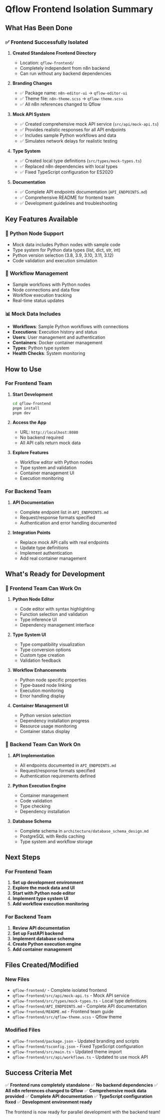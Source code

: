 # Qflow Frontend Isolation Summary

## What Has Been Done

### ✅ **Frontend Successfully Isolated**

1. **Created Standalone Frontend Directory**
   - Location: `qflow-frontend/`
   - Completely independent from n8n backend
   - Can run without any backend dependencies

2. **Branding Changes**
   - ✅ Package name: `n8n-editor-ui` → `qflow-editor-ui`
   - ✅ Theme file: `n8n-theme.scss` → `qflow-theme.scss`
   - ✅ All n8n references changed to Qflow

3. **Mock API System**
   - ✅ Created comprehensive mock API service (`src/api/mock-api.ts`)
   - ✅ Provides realistic responses for all API endpoints
   - ✅ Includes sample Python workflows and data
   - ✅ Simulates network delays for realistic testing

4. **Type System**
   - ✅ Created local type definitions (`src/types/mock-types.ts`)
   - ✅ Replaced n8n dependencies with local types
   - ✅ Fixed TypeScript configuration for ES2020

5. **Documentation**
   - ✅ Complete API endpoints documentation (`API_ENDPOINTS.md`)
   - ✅ Comprehensive README for frontend team
   - ✅ Development guidelines and troubleshooting

## Key Features Available

### 🐍 **Python Node Support**
- Mock data includes Python nodes with sample code
- Type system for Python data types (list, dict, str, int)
- Python version selection (3.8, 3.9, 3.10, 3.11, 3.12)
- Code validation and execution simulation

### 🔗 **Workflow Management**
- Sample workflows with Python nodes
- Node connections and data flow
- Workflow execution tracking
- Real-time status updates

### 📊 **Mock Data Includes**
- **Workflows**: Sample Python workflows with connections
- **Executions**: Execution history and status
- **Users**: User management and authentication
- **Containers**: Docker container management
- **Types**: Python type system
- **Health Checks**: System monitoring

## How to Use

### For Frontend Team

1. **Start Development**
   ```bash
   cd qflow-frontend
   pnpm install
   pnpm dev
   ```

2. **Access the App**
   - URL: `http://localhost:8080`
   - No backend required
   - All API calls return mock data

3. **Explore Features**
   - Workflow editor with Python nodes
   - Type system and validation
   - Container management UI
   - Execution monitoring

### For Backend Team

1. **API Documentation**
   - Complete endpoint list in `API_ENDPOINTS.md`
   - Request/response formats specified
   - Authentication and error handling documented

2. **Integration Points**
   - Replace mock API calls with real endpoints
   - Update type definitions
   - Implement authentication
   - Add real container management

## What's Ready for Development

### 🎯 **Frontend Team Can Work On**

1. **Python Node Editor**
   - Code editor with syntax highlighting
   - Function selection and validation
   - Type inference UI
   - Dependency management interface

2. **Type System UI**
   - Type compatibility visualization
   - Type conversion options
   - Custom type creation
   - Validation feedback

3. **Workflow Enhancements**
   - Python node specific properties
   - Type-based node linking
   - Execution monitoring
   - Error handling display

4. **Container Management UI**
   - Python version selection
   - Dependency installation progress
   - Resource usage monitoring
   - Container status display

### 🔧 **Backend Team Can Work On**

1. **API Implementation**
   - All endpoints documented in `API_ENDPOINTS.md`
   - Request/response formats specified
   - Authentication requirements defined

2. **Python Execution Engine**
   - Container management
   - Code validation
   - Type checking
   - Dependency installation

3. **Database Schema**
   - Complete schema in `architecture/database_schema_design.md`
   - PostgreSQL with Redis caching
   - Type system and workflow storage

## Next Steps

### For Frontend Team
1. **Set up development environment**
2. **Explore the mock data and UI**
3. **Start with Python node editor**
4. **Implement type system UI**
5. **Add workflow execution monitoring**

### For Backend Team
1. **Review API documentation**
2. **Set up FastAPI backend**
3. **Implement database schema**
4. **Create Python execution engine**
5. **Add container management**

## Files Created/Modified

### New Files
- `qflow-frontend/` - Complete isolated frontend
- `qflow-frontend/src/api/mock-api.ts` - Mock API service
- `qflow-frontend/src/types/mock-types.ts` - Local type definitions
- `qflow-frontend/API_ENDPOINTS.md` - Complete API documentation
- `qflow-frontend/README.md` - Frontend team guide
- `qflow-frontend/src/qflow-theme.scss` - Qflow theme

### Modified Files
- `qflow-frontend/package.json` - Updated branding and scripts
- `qflow-frontend/tsconfig.json` - Fixed TypeScript configuration
- `qflow-frontend/src/main.ts` - Updated theme import
- `qflow-frontend/src/api/workflows.ts` - Updated to use mock API

## Success Criteria Met

✅ **Frontend runs completely standalone**
✅ **No backend dependencies**
✅ **All n8n references changed to Qflow**
✅ **Comprehensive mock data provided**
✅ **Complete API documentation**
✅ **TypeScript configuration fixed**
✅ **Development environment ready**

The frontend is now ready for parallel development with the backend team! 